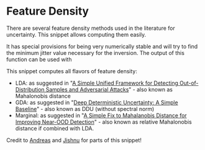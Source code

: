 # Feature Density

There are several feature density methods used in the literature for uncertainty.
This snippet allows computing them easily.

It has special provisions for being very numerically stable and will try to find the minimum jitter value necessary for the inversion. The output of this function can be used with

This snippet computes all flavors of feature density:
- LDA: as suggested in "[A Simple Unified Framework for Detecting Out-of-Distribution Samples and Adversarial Attacks](https://arxiv.org/abs/1807.03888)" - also known as Mahalonobis distance
- GDA: as suggested in "[Deep Deterministic Uncertainty: A Simple Baseline](https://arxiv.org/abs/2102.11582)" - also known as DDU (without spectral norm)
- Marginal: as suggested in "[A Simple Fix to Mahalanobis Distance for Improving Near-OOD Detection](https://arxiv.org/abs/2106.09022)" - also known as relative Mahalonobis distance if combined with LDA.

Credit to [Andreas](https://github.com/BlackHC) and [Jishnu](https://github.com/omegafragger) for parts of this snippet!

